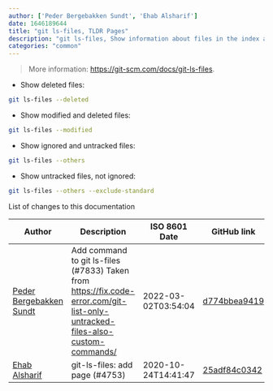 ```yaml
---
author: ['Peder Bergebakken Sundt', 'Ehab Alsharif']
date: 1646189644
title: "git ls-files, TLDR Pages"
description: "git ls-files, Show information about files in the index and the working tree."
categories: "common"
---
```

> More information: <https://git-scm.com/docs/git-ls-files>.

- Show deleted files:

```bash
git ls-files --deleted
```

- Show modified and deleted files:

```bash
git ls-files --modified
```

- Show ignored and untracked files:

```bash
git ls-files --others
```

- Show untracked files, not ignored:

```bash
git ls-files --others --exclude-standard
```
List of changes to this documentation


Author | Description | ISO 8601 Date | GitHub link
------|-----|-----|-----
[Peder Bergebakken Sundt](mailto:pbsds@hotmail.com) | Add command to git ls-files (#7833) Taken from https://fix.code-error.com/git-list-only-untracked-files-also-custom-commands/ | 2022-03-02T03:54:04 | [d774bbea9419](https://github.com/tldr-pages/tldr/commit/d774bbea9419fab873411af55bd6642cba2ef86c)
[Ehab Alsharif](mailto:36003641+sanehab@users.noreply.github.com) | git-ls-files: add page (#4753) | 2020-10-24T14:41:47 | [25adf84c0342](https://github.com/tldr-pages/tldr/commit/25adf84c03428969ff41d82c8d6c2f3744f1d2ea)

